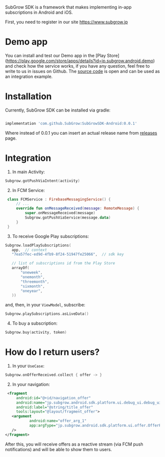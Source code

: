 SubGrow SDK is a framework that makes implementing
in-app subscriptions in Android and iOS.


First, you need to register in our site https://www.subgrow.jp

# Demo app
You can install and test our Demo app in the [Play Store]
(https://play.google.com/store/apps/details?id=jp.subgrow.android.demo) and check how
the service works, if you have any question, feel
free to write to us in issues on Github. The [source code](./demo) is open and can be used as an integration example.

# Installation
Currently, SubGrow SDK can be installed via gradle:

```groovy

implementation 'com.github.SubGrow:SubGrowSDK-Android:0.0.1'
```

Where instead of 0.0.1 you can insert an actual release name from [releases](https://github.com/SubGrow/SubGrowSDK-Android/releases) page.

# Integration

1. In main Activity:
```kotlin
Subgrow.gotPushViaIntent(activity)
```
2. In FCM Service:

```kotlin
 class FCMService : FirebaseMessagingService() {
     // ...
     override fun onMessageReceived(message: RemoteMessage) {
         super.onMessageReceived(message)
         Subgrow.gotPushViaService(message.data)
     }
 }
```

3. To receive Google Play subscriptions:
```kotlin
Subgrow.loadPlaySubscriptions(
   app,  // context
   "7ea57fec-ed9d-4fb9-8f24-51947fe25066",  // sdk key

   // list of subscriptions id from the Play Store
   arrayOf( 
       "oneweek",
       "onemonth",
       "threemonth",
       "sixmonth",
       "oneyear",
   ))
```

and, then, in your `ViewModel`, subscribe:

```kotlin
Subgrow.playSubscriptions.asLiveData()
```

4. To buy a subscription:

```kotlin
Subgrow.buy(activity, token)
```

# How do I return users?

1. In your `UseCase`:
```kotlin
Subgrow.onOfferReceived.collect { offer -> }
```

2. In your navigation:
```xml
 <fragment
     android:id="@+id/navigation_offer"
     android:name="jp.subgrow.android.sdk.platform.ui.debug_ui.debug_ui.OfferFragment"
     android:label="@string/title_offer"
     tools:layout="@layout/fragment_offer">
   <argument
           android:name="offer_arg_1"
           app:argType="jp.subgrow.android.sdk.platform.ui.offer.OfferParams"
   />
</fragment> 
```

After this, you will receive offers as a reactive
stream (via FCM push notifications) and will be
able to show them to users.


